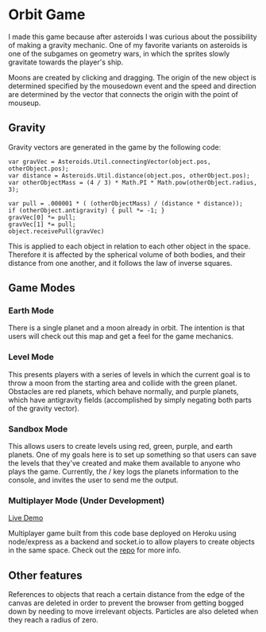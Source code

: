 # Orbit Game

I made this game because after asteroids I was curious about the possibility
of making a gravity mechanic. One of my favorite variants on asteroids is one
of the subgames on geometry wars, in which the sprites slowly gravitate towards
the player's ship.

Moons are created by clicking and dragging. The origin of the new object is
determined specified by the mousedown event and the speed and direction are
determined by the vector that connects the origin with the point of mouseup.

## Gravity

Gravity vectors are generated in the game by the following code:

```
var gravVec = Asteroids.Util.connectingVector(object.pos, otherObject.pos);
var distance = Asteroids.Util.distance(object.pos, otherObject.pos);
var otherObjectMass = (4 / 3) * Math.PI * Math.pow(otherObject.radius, 3);

var pull = .000001 * ( (otherObjectMass) / (distance * distance));
if (otherObject.antigravity) { pull *= -1; }
gravVec[0] *= pull;
gravVec[1] *= pull;
object.receivePull(gravVec)
```

This is applied to each object in relation to each other object in the space.
Therefore it is affected by the spherical volume of both bodies, and their
distance from one another, and it follows the law of inverse squares.

## Game Modes

### Earth Mode

There is a single planet and a moon already in orbit. The intention is that
users will check out this map and get a feel for the game mechanics.

### Level Mode

This presents players with a series of levels in which the current goal is to
throw a moon from the starting area and collide with the green planet. Obstacles
are red planets, which behave normally, and purple planets, which have
antigravity fields (accomplished by simply negating both parts of the gravity
vector).

### Sandbox Mode

This allows users to create levels using red, green, purple, and earth planets.
One of my goals here is to set up something so that users can save the levels
that they've created and make them available to anyone who plays the game.
Currently, the / key logs the planets information to the console, and invites
the user to send me the output.

### Multiplayer Mode (Under Development)

[Live Demo](https://orbit-multi.herokuapp.com/)

Multiplayer game built from this code base deployed on Heroku using node/express
as a backend and socket.io to allow players to create objects in the same space.
Check out the [repo](https://github.com/balloosnafoo/orbit-multi) for more info.

## Other features

References to objects that reach a certain distance from the edge of the canvas
are deleted in order to prevent the browser from getting bogged down by needing
to move irrelevant objects. Particles are also deleted when they reach a radius
of zero.
